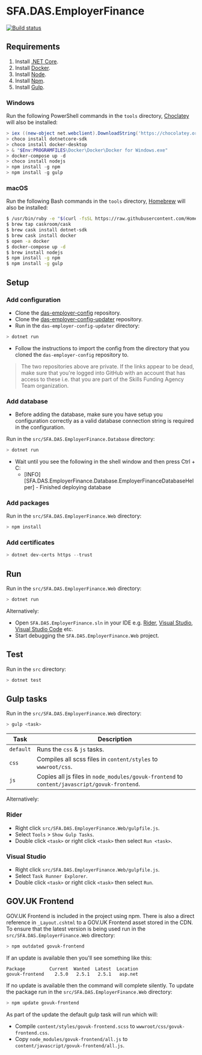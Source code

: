 # SFA.DAS.EmployerFinance

[![Build status](https://sfa-gov-uk.visualstudio.com/Digital%20Apprenticeship%20Service/_apis/build/status/Manage%20Apprenticeships/das-employerfinance)](https://sfa-gov-uk.visualstudio.com/Digital%20Apprenticeship%20Service/_build/latest?definitionId=1212)

## Requirements

1. Install [.NET Core].
2. Install [Docker].
3. Install [Node].
4. Install [Npm].
5. Install [Gulp].

### Windows

Run the following PowerShell commands in the `tools` directory, [Choclatey] will also be installed:

```powershell
> iex ((new-object net.webclient).DownloadString('https://chocolatey.org/install.ps1'))
> choco install dotnetcore-sdk
> choco install docker-desktop
> & "$Env:PROGRAMFILES\Docker\Docker\Docker for Windows.exe"
> docker-compose up -d
> choco install nodejs
> npm install -g npm
> npm install -g gulp
```

### macOS

Run the following Bash commands in the `tools` directory, [Homebrew] will also be installed:

```bash
$ /usr/bin/ruby -e "$(curl -fsSL https://raw.githubusercontent.com/Homebrew/install/master/install)"
$ brew tap caskroom/cask
$ brew cask install dotnet-sdk
$ brew cask install docker
$ open -a docker
$ docker-compose up -d
$ brew install nodejs
$ npm install -g npm
$ npm install -g gulp
```

## Setup

### Add configuration

* Clone the [das-employer-config](https://github.com/SkillsFundingAgency/das-employer-config) repository.
* Clone the [das-employer-config-updater](https://github.com/SkillsFundingAgency/das-employer-config-updater) repository.
* Run in the `das-employer-config-updater` directory:

```powershell
> dotnet run
```

* Follow the instructions to import the config from the directory that you cloned the `das-employer-config` repository to.

> The two repositories above are private. If the links appear to be dead, make sure that you're logged into GitHub with an account that has access to these i.e. that you are part of the Skills Funding Agency Team organization.

### Add database

* Before adding the database, make sure you have setup you configuration correctly as a valid database connection string is required in the configuration.

Run in the `src/SFA.DAS.EmployerFinance.Database` directory:

```powershell
> dotnet run
```

* Wait until you see the following in the shell window and then press Ctrl + C:
  * [INFO] [SFA.DAS.EmployerFinance.Database.EmployerFinanceDatabaseHelper] - Finished deploying database 
  

### Add packages

Run in the `src/SFA.DAS.EmployerFinance.Web` directory:

```powershell
> npm install
```

### Add certificates

```powershell
> dotnet dev-certs https --trust
```

## Run

Run in the `src/SFA.DAS.EmployerFinance.Web` directory:

```powershell
> dotnet run
```

Alternatively:

* Open `SFA.DAS.EmployerFinance.sln` in your IDE e.g. [Rider], [Visual Studio], [Visual Studio Code] etc.
* Start debugging the `SFA.DAS.EmployerFinance.Web` project.

## Test

Run in the `src` directory:

```powershell
> dotnet test
```

## Gulp tasks

Run in the `src/SFA.DAS.EmployerFinance.Web` directory:

```powershell
> gulp <task>
```

|Task|Description|
|----|-----------|
|`default`|Runs the `css` & `js` tasks.|
|`css`|Compiles all scss files in `content/styles` to `wwwroot/css`.|
|`js`|Copies all js files in `node_modules/govuk-frontend` to `content/javascript/govuk-frontend`.|

Alternatively:

### Rider

* Right click `src/SFA.DAS.EmployerFinance.Web/gulpfile.js`.
* Select `Tools` > `Show Gulp Tasks`.
* Double click `<task>` or right click `<task>` then select `Run <task>`.

### Visual Studio

* Right click `src/SFA.DAS.EmployerFinance.Web/gulpfile.js`.
* Select `Task Runner Explorer`.
* Double click `<task>` or right click `<task>` then select `Run`.

## GOV.UK Frontend

GOV.UK Frontend is included in the project using npm. There is also a direct reference in `_Layout.cshtml` to a GOV.UK Frontend asset stored in the CDN. To ensure that the latest version is being used run in the `src/SFA.DAS.EmployerFinance.Web` directory:

```powershell
> npm outdated govuk-frontend
```

If an update is available then you'll see something like this:

```
Package         Current  Wanted  Latest  Location
govuk-frontend    2.5.0   2.5.1   2.5.1   asp.net
```

If no update is available then the command will complete silently. To update the package run in the `src/SFA.DAS.EmployerFinance.Web` directory:

```powershell
> npm update govuk-frontend
```

As part of the update the default gulp task will run which will:

* Compile `content/styles/govuk-frontend.scss` to `wwwroot/css/govuk-frontend.css`.
* Copy `node_modules/govuk-frontend/all.js` to `content/javascript/govuk-frontend/all.js`.

[.NET Core]: https://dotnet.microsoft.com/download
[Azure Storage Explorer]: http://storageexplorer.com
[Azurite]: https://github.com/azure/azurite
[Choclatey]: https://chocolatey.org
[Docker]: https://www.docker.com
[Git]: https://git-scm.com
[Gulp]: http://gulpjs.com
[Homebrew]: https://brew.sh
[Node]: http://nodejs.org
[Npm]: https://www.npmjs.com/package/npm
[Rider]: https://www.jetbrains.com/rider
[SQL Server]: https://www.microsoft.com/en-us/sql-server/sql-server-2017
[Visual Studio]: https://www.visualstudio.com
[Visual Studio Code]: https://code.visualstudio.com